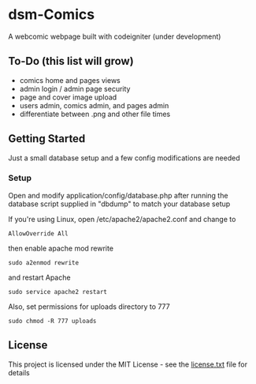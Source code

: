 # dsm-Comics
A webcomic webpage built with codeigniter (under development)

## To-Do (this list will grow)
- comics home and pages views
- admin login / admin page security
- page and cover image upload
- users admin, comics admin, and pages admin
- differentiate between .png and other file times

## Getting Started
Just a small database setup and a few config modifications are needed

### Setup
Open and modify application/config/database.php after running the database script supplied in "dbdump" to match your database setup

If you're using Linux, open /etc/apache2/apache2.conf and change to
```
AllowOverride All
```

then enable apache mod rewrite
```
sudo a2enmod rewrite
```
and restart Apache
```
sudo service apache2 restart
```

Also, set permissions for uploads directory to 777
```
sudo chmod -R 777 uploads
```

## License
This project is licensed under the MIT License - see the [license.txt](license.txt) file for details

